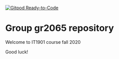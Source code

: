 [![Gitpod Ready-to-Code](https://img.shields.io/badge/Gitpod-Ready--to--Code-blue?logo=gitpod)](https://gitpod.idi.ntnu.no/#https://gitlab.stud.idi.ntnu.no/it1901/groups-2020/gr2065/gr2065/tree/gitpodmavensetup) 

# Group gr2065 repository

Welcome to IT1901 course fall 2020

Good luck!
